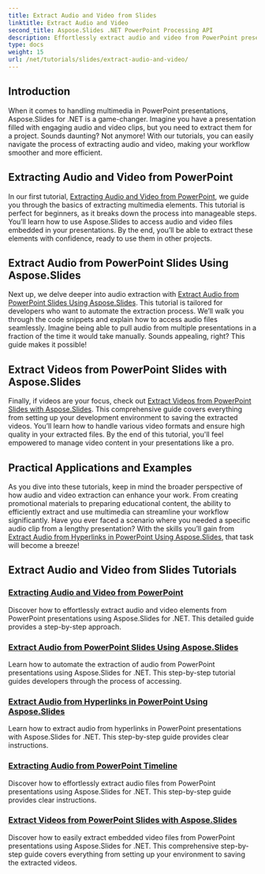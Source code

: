 ```yaml
---
title: Extract Audio and Video from Slides
linktitle: Extract Audio and Video
second_title: Aspose.Slides .NET PowerPoint Processing API
description: Effortlessly extract audio and video from PowerPoint presentations using Aspose.Slides for .NET with our comprehensive step-by-step tutorials.
type: docs
weight: 15
url: /net/tutorials/slides/extract-audio-and-video/
---
```

## Introduction

When it comes to handling multimedia in PowerPoint presentations, Aspose.Slides for .NET is a game-changer. Imagine you have a presentation filled with engaging audio and video clips, but you need to extract them for a project. Sounds daunting? Not anymore! With our tutorials, you can easily navigate the process of extracting audio and video, making your workflow smoother and more efficient.

## Extracting Audio and Video from PowerPoint

In our first tutorial, [Extracting Audio and Video from PowerPoint](./extracting-audio-and-video/), we guide you through the basics of extracting multimedia elements. This tutorial is perfect for beginners, as it breaks down the process into manageable steps. You’ll learn how to use Aspose.Slides to access audio and video files embedded in your presentations. By the end, you’ll be able to extract these elements with confidence, ready to use them in other projects.

## Extract Audio from PowerPoint Slides Using Aspose.Slides

Next up, we delve deeper into audio extraction with [Extract Audio from PowerPoint Slides Using Aspose.Slides](./extract-audio-from-powerpoint/). This tutorial is tailored for developers who want to automate the extraction process. We’ll walk you through the code snippets and explain how to access audio files seamlessly. Imagine being able to pull audio from multiple presentations in a fraction of the time it would take manually. Sounds appealing, right? This guide makes it possible!

## Extract Videos from PowerPoint Slides with Aspose.Slides

Finally, if videos are your focus, check out [Extract Videos from PowerPoint Slides with Aspose.Slides](./extract-videos-from-powerpoint-slides/). This comprehensive guide covers everything from setting up your development environment to saving the extracted videos. You’ll learn how to handle various video formats and ensure high quality in your extracted files. By the end of this tutorial, you'll feel empowered to manage video content in your presentations like a pro.

## Practical Applications and Examples

As you dive into these tutorials, keep in mind the broader perspective of how audio and video extraction can enhance your work. From creating promotional materials to preparing educational content, the ability to efficiently extract and use multimedia can streamline your workflow significantly. Have you ever faced a scenario where you needed a specific audio clip from a lengthy presentation? With the skills you’ll gain from [Extract Audio from Hyperlinks in PowerPoint Using Aspose.Slides](./extract-audio-from-hyperlinks/), that task will become a breeze!

## Extract Audio and Video from Slides Tutorials
### [Extracting Audio and Video from PowerPoint](./extracting-audio-and-video/)
Discover how to effortlessly extract audio and video elements from PowerPoint presentations using Aspose.Slides for .NET. This detailed guide provides a step-by-step approach.
### [Extract Audio from PowerPoint Slides Using Aspose.Slides](./extract-audio-from-powerpoint/)
Learn how to automate the extraction of audio from PowerPoint presentations using Aspose.Slides for .NET. This step-by-step tutorial guides developers through the process of accessing.
### [Extract Audio from Hyperlinks in PowerPoint Using Aspose.Slides](./extract-audio-from-hyperlinks/)
Learn how to extract audio from hyperlinks in PowerPoint presentations with Aspose.Slides for .NET. This step-by-step guide provides clear instructions.
### [Extracting Audio from PowerPoint Timeline](./extracting-audio-from-timeline/)
Discover how to effortlessly extract audio files from PowerPoint presentations using Aspose.Slides for .NET. This step-by-step guide provides clear instructions.
### [Extract Videos from PowerPoint Slides with Aspose.Slides](./extract-videos-from-powerpoint-slides/)
Discover how to easily extract embedded video files from PowerPoint presentations using Aspose.Slides for .NET. This comprehensive step-by-step guide covers everything from setting up your environment to saving the extracted videos.